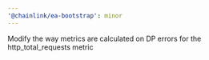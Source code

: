 ```yaml
---
'@chainlink/ea-bootstrap': minor
---
```


Modify the way metrics are calculated on DP errors for the http_total_requests metric
